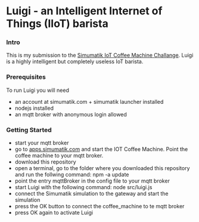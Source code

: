 # Luigi - an Intelligent Internet of Things (IIoT) barista

### Intro
This is my submission to the [Simumatik IoT Coffee Machine Challange](https://academy.simumatik.com/courses/iot-coffee-machine/). Luigi is a highly intelligent but completely useless IoT barista.

### Prerequisites
To run Luigi you will need
* an account at simumatik.com + simumatik launcher installed
* nodejs installed
* an mqtt broker with anonymous login allowed

### Getting Started
* start your mqtt broker
* go to [apps.simumatik.com](https://apps.simumatik.com) and start the IOT Coffee Machine. Point the coffee machine to your mqtt broker.
* download this repository
* open a terminal, go to the folder where you downloaded this repository and run the follwing command: npm -a update
* point the entry mqttBroker in the config file to your mqtt broker
* start Luigi with the following command: node src/luigi.js
* connect the Simumatik simulation to the gateway and start the simulation
* press the OK button to connect the coffee_machine to te mqtt broker
* press OK again to activate Luigi


